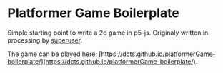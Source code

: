 # Platformer Game Boilerplate

Simple starting point to write a 2d game in p5-js. Originaly written in processing by [superuser](https://youtu.be/ev4HhS8IcVI). 

The game can be played here: [https://dcts.github.io/platformerGame-boilerplate/](https://dcts.github.io/platformerGame-boilerplate/).
